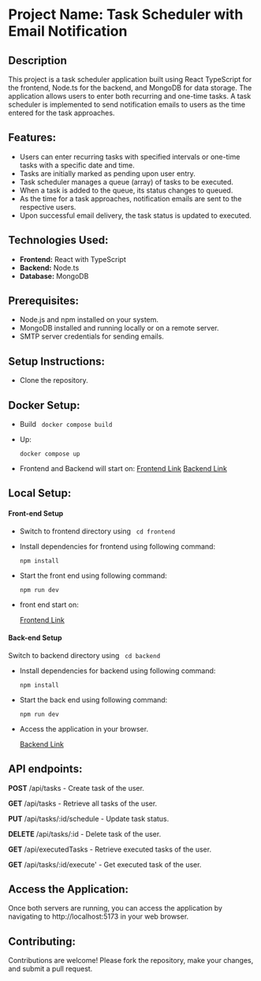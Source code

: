 # Project Name: Task Scheduler with Email Notification

## Description 

This project is a task scheduler application built using React TypeScript for the frontend, Node.ts for the backend, and MongoDB for data storage. The application allows users to enter both recurring and one-time tasks. A task scheduler is implemented to send notification emails to users as the time entered for the task approaches.

## Features:

* Users can enter recurring tasks with specified intervals or one-time tasks with a specific date and time.
* Tasks are initially marked as pending upon user entry.
* Task scheduler manages a queue (array) of tasks to be executed.
* When a task is added to the queue, its status changes to queued.
* As the time for a task approaches, notification emails are sent to the respective users.
* Upon successful email delivery, the task status is updated to executed.

## Technologies Used:

* **Frontend:** React with TypeScript
* **Backend:** Node.ts
* **Database:** MongoDB

## Prerequisites:

* Node.js and npm installed on your system.
* MongoDB installed and running locally or on a remote server.
* SMTP server credentials for sending emails.

## Setup Instructions:

* Clone the repository.

## Docker Setup:
* Build
    ``` docker compose build```

* Up:

    ```docker compose up```
    
* Frontend and Backend will start on:
    [Frontend Link](http://localhost)
    [Backend Link](http://localhost:5000)

## Local Setup:

#### Front-end Setup

* Switch to frontend directory using
    ``` cd frontend```

* Install dependencies for frontend using following command:

    ```npm install```

* Start the front end using following command:
 
    ```npm run dev```

* front end start on:
 
    [Frontend Link](http://localhost:5173/)

#### Back-end Setup

 Switch to backend directory using
    ``` cd backend```

* Install dependencies for backend using following command:

    ```npm install```

* Start the back end using following command:
 
    ```npm run dev```

* Access the application in your browser.
 
    [Backend Link](http://localhost:5000)

## API endpoints:

**POST** /api/tasks - Create task of the user.

**GET** /api/tasks - Retrieve all tasks of the user.

**PUT** /api/tasks/:id/schedule - Update task status.

**DELETE** /api/tasks/:id - Delete task of the user.

**GET** /api/executedTasks - Retrieve executed tasks of the user.

**GET** /api/tasks/:id/execute' - Get executed task of the user.


## Access the Application:
Once both servers are running, you can access the application by navigating to http://localhost:5173 in your web browser.

## Contributing:
Contributions are welcome! Please fork the repository, make your changes, and submit a pull request.
